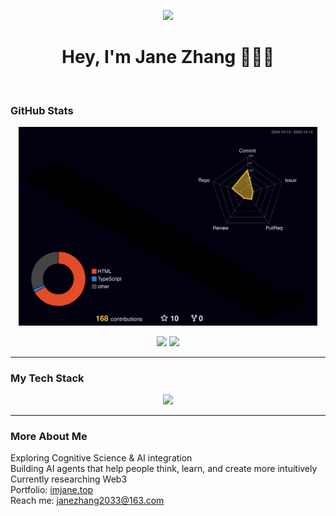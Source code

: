 <p align="center">
  <img src="https://media.giphy.com/media/hvRJCLFzcasrR4ia7z/giphy.gif" width="80"/>
</p>

<h1 align="center">Hey, I'm Jane Zhang 👩🏻‍💻</h1>

<!-- 🔹 删除所有多余的 --- 分隔线 -->
<br>

### GitHub Stats
<p align="center">
  <img 
    src="https://raw.githubusercontent.com/jo1-yo/profile-3d-contrib/main/profile-3d-contrib/profile-night-rainbow.svg" 
    alt="3D Contribution Graph"
    width="95%" 
    style="max-width: 1000px;"
  />
</p>

<p align="center">
  <img src="https://github-readme-stats.vercel.app/api?username=jo1-yo&show_icons=true&theme=tokyonight&hide_border=true" height="150"/>
  <img src="https://github-readme-stats.vercel.app/api/top-langs/?username=jo1-yo&layout=compact&theme=tokyonight&hide_border=true" height="150"/>
</p>

---

### My Tech Stack

<p align="center">
  <img src="https://skillicons.dev/icons?i=react,nextjs,ts,js,html,css,tailwind,python,nodejs,express,mongodb,vercel,figma,git,github" />
</p>

---

### More About Me
 Exploring Cognitive Science & AI integration<br>
 Building AI agents that help people think, learn, and create more intuitively<br>
 Currently researching Web3<br>
 Portfolio: [imjane.top](https://imjane.top)<br>
 Reach me: [janezhang2033@163.com](mailto:janezhang2033@163.com)
